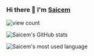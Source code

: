 ### Hi there 👋 I'm [Saicem](https://saicem.github.io)

<!-- view count https://github.com/antonkomarev/github-profile-views-counter -->
![view count](https://komarev.com/ghpvc/?username=saicem)

<!--
**saicem/saicem** is a ✨ _special_ ✨ repository because its `README.md` (this file) appears on your GitHub profile.

Here are some ideas to get you started:

- 🔭 I’m currently working on ...
- 🌱 I’m currently learning ...
- 👯 I’m looking to collaborate on ...
- 🤔 I’m looking for help with ...
- 💬 Ask me about ...
- 📫 How to reach me: ...
- 😄 Pronouns: ...
- ⚡ Fun fact: ...
-->

![Saicem's GitHub stats](https://github-readme-stats.vercel.app/api?username=saicem&show_icons=true&include_all_commits=true)

![Saicem's most used language](https://github-readme-stats.vercel.app/api/top-langs/?username=saicem&hide=cmake,Makefile,shell)
